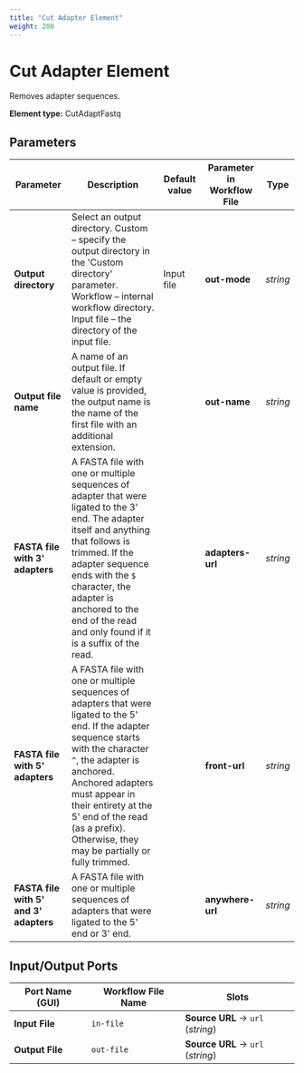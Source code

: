 ```yaml
---
title: "Cut Adapter Element"
weight: 200
---
```


# Cut Adapter Element

Removes adapter sequences.

**Element type:** CutAdaptFastq

## Parameters

| Parameter                              | Description                                                                                                                                                                                                                                                                                                          | Default value | Parameter in Workflow File | Type     |
|----------------------------------------|----------------------------------------------------------------------------------------------------------------------------------------------------------------------------------------------------------------------------------------------------------------------------------------------------------------------|---------------|----------------------------|----------|
| **Output directory**                   | Select an output directory. Custom – specify the output directory in the 'Custom directory' parameter. Workflow – internal workflow directory. Input file – the directory of the input file.                                                                                                                         | Input file    | **out-mode**               | _string_ |
| **Output file name**                   | A name of an output file. If default or empty value is provided, the output name is the name of the first file with an additional extension.                                                                                                                                                                         |               | **out-name**               | _string_ |
| **FASTA file with 3' adapters**        | A FASTA file with one or multiple sequences of adapter that were ligated to the 3' end. The adapter itself and anything that follows is trimmed. If the adapter sequence ends with the `$` character, the adapter is anchored to the end of the read and only found if it is a suffix of the read.                   |               | **adapters-url**           | _string_ |
| **FASTA file with 5' adapters**        | A FASTA file with one or multiple sequences of adapters that were ligated to the 5' end. If the adapter sequence starts with the character `^`, the adapter is anchored. Anchored adapters must appear in their entirety at the 5' end of the read (as a prefix). Otherwise, they may be partially or fully trimmed. |               | **front-url**              | _string_ |
| **FASTA file with 5' and 3' adapters** | A FASTA file with one or multiple sequences of adapters that were ligated to the 5' end or 3' end.                                                                                                                                                                                                                   |               | **anywhere-url**           | _string_ |

## Input/Output Ports

| Port Name (GUI) | Workflow File Name | Slots                             |
|-----------------|--------------------|-----------------------------------|
| **Input File**  | `in-file`          | **Source URL** → `url` (_string_) |
| **Output File** | `out-file`         | **Source URL** → `url` (_string_) |

